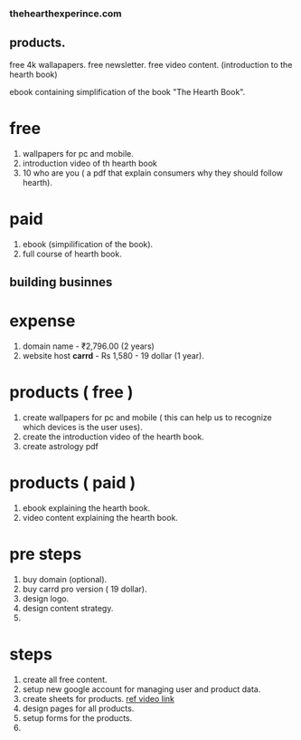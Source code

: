 ### thehearthexperince.com

## products. 


free 4k wallapapers.
free newsletter.
free video content. (introduction to the hearth book)

ebook containing simplification of the book "The Hearth Book".

# free
1.  wallpapers for pc and mobile.
2.  introduction video of th hearth book
3.  10 who are you ( a pdf that explain consumers why they should follow hearth).

# paid 
1. ebook (simpilification of the book).
2. full course of hearth book.


## building businnes
# expense
1. domain name - ₹2,796.00 (2 years)
2. website host **carrd** - Rs 1,580 - 19 dollar (1 year).
   
# products ( free )
1. create wallpapers for pc and mobile ( this can help us to recognize which devices is the user uses).
2. create the introduction video of the hearth book.
3. create astrology pdf

# products ( paid )
1. ebook explaining the hearth book.
2. video content explaining the hearth book.

# pre steps
1. buy domain (optional).
2. buy carrd pro version ( 19 dollar).
3. design logo.
4. design content strategy.
5. 
# steps
1. create all free content.
2. setup new google account for managing user and product data.
3. create sheets for products. [ref video link](https://www.youtube.com/watch?v=xICEFEJ3sGk)
4. design pages for all products.
5. setup forms for the products.
6. 
